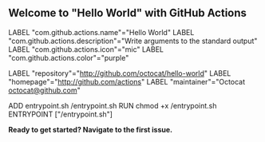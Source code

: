 ## Welcome to "Hello World" with GitHub Actions

LABEL "com.github.actions.name"="Hello World"
LABEL "com.github.actions.description"="Write arguments to the standard output"
LABEL "com.github.actions.icon"="mic"
LABEL "com.github.actions.color"="purple"

LABEL "repository"="http://github.com/octocat/hello-world"
LABEL "homepage"="http://github.com/actions"
LABEL "maintainer"="Octocat <octocat@github.com>"

ADD entrypoint.sh /entrypoint.sh
RUN chmod +x /entrypoint.sh
ENTRYPOINT ["/entrypoint.sh"]

**Ready to get started? Navigate to the first issue.**

